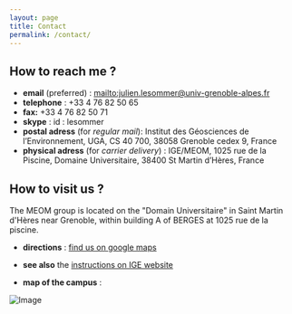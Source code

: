 ```yaml
---
layout: page
title: Contact
permalink: /contact/
---
```



## How to reach me ?
 - **email** (preferred) : <mailto:julien.lesommer@univ-grenoble-alpes.fr>
 - **telephone** : +33  4 76 82 50 65
 - **fax:**  +33  4 76 82 50 71
 - **skype** : id : lesommer
 - **postal adress** (for *regular mail*): Institut des Géosciences de l’Environnement, UGA, CS 40 700, 38058 Grenoble cedex 9, France
 - **physical adress** (for *carrier delivery*) : IGE/MEOM, 1025 rue de la Piscine, Domaine Universitaire, 38400 St Martin d’Hères, France



## How to visit us ?

The MEOM group is located on the "Domain Universitaire" in Saint Martin d'Hères near Grenoble, within building A of BERGES at 1025 rue de la piscine.  

 - **directions** : [find us on google maps](https://www.google.com/maps/place/E.N.S.H.M.G.,+38610+Gi%C3%A8res,+France/@45.1962376,5.7685248,18z/data=!3m1!4b1!4m7!1m4!3m3!1s0x0:0x0!2zNDXCsDExJzQ1LjYiTiA1wrA0NicxMC4zIkU!3b1!3m1!1s0x478af5a428730377:0x2d8a13adde8d6de)

 - **see also** the [instructions on IGE website](http://www.ige-grenoble.fr/acces-rapides/article/contact-et-localisation)

- **map of the campus** : 

![Image](http://meom-group.github.io/assets/img/contact/plan_adresses.png)
